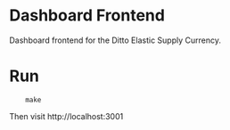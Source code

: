 # Dashboard Frontend

Dashboard frontend for the Ditto Elastic Supply Currency.

# Run

```
    make
```

Then visit http://localhost:3001
